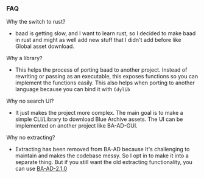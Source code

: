 ### FAQ

Why the switch to rust?
- baad is getting slow, and I want to learn rust, so I decided to make baad in rust and might as well add new stuff that I didn't add before like Global asset download.

Why a library?
- This helps the process of porting baad to another project.
  Instead of rewriting or passing as an executable, this exposes functions so you can implement the functions easily.
  This also helps when porting to another language because you can bind it with `Cdylib`

Why no search UI?
- It just makes the project more complex.
  The main goal is to make a simple CLI/Library to download Blue Archive assets.
  The UI can be implemented on another project like BA-AD-GUI.

Why no extracting?
- Extracting has been removed from BA-AD because It's challenging to maintain and makes the codebase messy.
  So I opt in to make it into a separate thing.
  But if you still want the old extracting functionality, you can use [BA-AD-2.1.0](https://github.com/Deathemonic/BA-AD/archive/743f69db3964f654bba33b6ce8ebd214010fd53d.zip)
